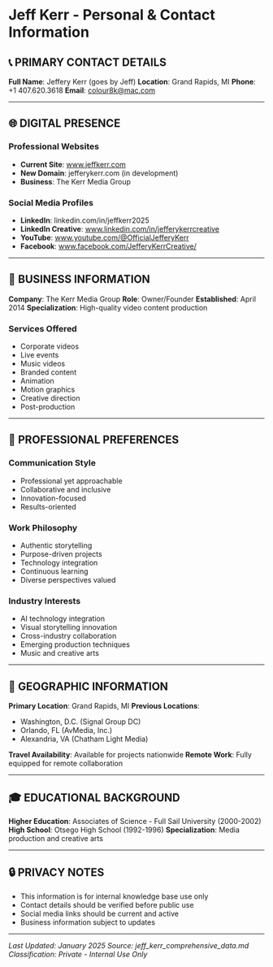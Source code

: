 # Jeff Kerr - Personal & Contact Information

## 📞 **PRIMARY CONTACT DETAILS**

**Full Name**: Jeffery Kerr (goes by Jeff)
**Location**: Grand Rapids, MI
**Phone**: +1 407.620.3618
**Email**: colour8k@mac.com

---

## 🌐 **DIGITAL PRESENCE**

### **Professional Websites**
- **Current Site**: www.jeffkerr.com
- **New Domain**: jefferykerr.com (in development)
- **Business**: The Kerr Media Group

### **Social Media Profiles**
- **LinkedIn**: linkedin.com/in/jeffkerr2025
- **LinkedIn Creative**: www.linkedin.com/in/jefferykerrcreative
- **YouTube**: www.youtube.com/@OfficialJefferyKerr
- **Facebook**: www.facebook.com/JefferyKerrCreative/

---

## 🏢 **BUSINESS INFORMATION**

**Company**: The Kerr Media Group
**Role**: Owner/Founder
**Established**: April 2014
**Specialization**: High-quality video content production

### **Services Offered**
- Corporate videos
- Live events
- Music videos
- Branded content
- Animation
- Motion graphics
- Creative direction
- Post-production

---

## 🎯 **PROFESSIONAL PREFERENCES**

### **Communication Style**
- Professional yet approachable
- Collaborative and inclusive
- Innovation-focused
- Results-oriented

### **Work Philosophy**
- Authentic storytelling
- Purpose-driven projects
- Technology integration
- Continuous learning
- Diverse perspectives valued

### **Industry Interests**
- AI technology integration
- Visual storytelling innovation
- Cross-industry collaboration
- Emerging production techniques
- Music and creative arts

---

## 📍 **GEOGRAPHIC INFORMATION**

**Primary Location**: Grand Rapids, MI
**Previous Locations**:
- Washington, D.C. (Signal Group DC)
- Orlando, FL (AvMedia, Inc.)
- Alexandria, VA (Chatham Light Media)

**Travel Availability**: Available for projects nationwide
**Remote Work**: Fully equipped for remote collaboration

---

## 🎓 **EDUCATIONAL BACKGROUND**

**Higher Education**: Associates of Science - Full Sail University (2000-2002)
**High School**: Otsego High School (1992-1996)
**Specialization**: Media production and creative arts

---

## 🔒 **PRIVACY NOTES**

- This information is for internal knowledge base use only
- Contact details should be verified before public use
- Social media links should be current and active
- Business information subject to updates

---

*Last Updated: January 2025*
*Source: jeff_kerr_comprehensive_data.md*
*Classification: Private - Internal Use Only*